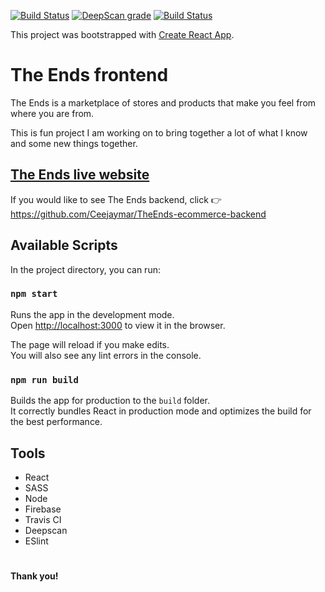 [![Build Status](https://travis-ci.org/Ceejaymar/TheEnds-ecommerce-frontend.svg?branch=master)](https://travis-ci.org/Ceejaymar/TheEnds-ecommerce-frontend) [![DeepScan grade](https://deepscan.io/api/teams/6084/projects/8598/branches/106494/badge/grade.svg)](https://deepscan.io/dashboard#view=project&tid=6084&pid=8598&bid=106494) [![Build Status](https://david-dm.org/Ceejaymar/TheEnds-ecommerce-frontend.svg?branch=master)](https://david-dm.org/Ceejaymar/TheEnds-ecommerce-frontend.svg)

This project was bootstrapped with [Create React App](https://github.com/facebook/create-react-app).

# The Ends frontend

The Ends is a marketplace of stores and products that make you feel from where you are from.

This is fun project I am working on to bring together a lot of what I know and some new things together.

## [The Ends live website](http://the-ends.app.web/ "The Ends marketplace")

If you would like to see The Ends backend, click :point_right: https://github.com/Ceejaymar/TheEnds-ecommerce-backend

## Available Scripts

In the project directory, you can run:

### `npm start`

Runs the app in the development mode.<br>
Open [http://localhost:3000](http://localhost:3000) to view it in the browser.

The page will reload if you make edits.<br>
You will also see any lint errors in the console.

### `npm run build`

Builds the app for production to the `build` folder.<br>
It correctly bundles React in production mode and optimizes the build for the best performance.

## Tools
- React
- SASS
- Node
- Firebase
- Travis CI
- Deepscan
- ESlint

#

__Thank you!__
